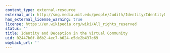 ```yaml
---
content_type: external-resource
external_url: http://smg.media.mit.edu/people/Judith/Identity/IdentityDeception.html
has_external_license_warning: true
license: https://en.wikipedia.org/wiki/All_rights_reserved
status: ''
title: Identity and Deception in the Virtual Community
uid: 02447b0f-86b2-4ec7-b624-e5de2b437c69
wayback_url: ''
---
```

